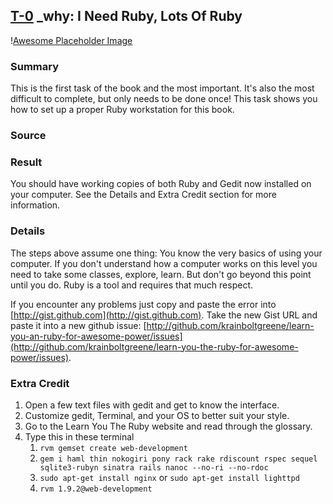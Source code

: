 ## [T-0](id:section-one) \_why: I Need Ruby, Lots Of Ruby
\![Awesome Placeholder Image](http://dummyimage.com/300/00/44.png&text=Awesome%20Placeholder "So awesome.")

### Summary
This is the first task of the book and the most important. It's also the most difficult to complete, but only needs to be done once! This task shows you how to set up a proper Ruby workstation for this book.

### Source


### Result
You should have working copies of both Ruby and Gedit now installed on your computer. See the Details and Extra Credit section for more information.

### Details
The steps above assume one thing: You know the very basics of using your computer. If you don't understand how a computer works on this level you need to take some classes, explore, learn. But don't go beyond this point until you do. Ruby is a tool and requires that much respect.

If you encounter any problems just copy and paste the error into [http://gist.github.com](http://gist.github.com). Take the new Gist URL and paste it into a new github issue: [http://github.com/krainboltgreene/learn-you-an-ruby-for-awesome-power/issues](http://github.com/krainboltgreene/learn-you-the-ruby-for-awesome-power/issues).

### Extra Credit
1. Open a few text files with gedit and get to know the interface.
2. Customize gedit, Terminal, and your OS to better suit your style.
3. Go to the Learn You The Ruby website and read through the glossary.
4. Type this in these terminal
    1. `rvm gemset create web-development`
    2. `gem i haml thin nokogiri pony rack rake rdiscount rspec sequel sqlite3-rubyn sinatra rails nanoc --no-ri --no-rdoc`
    3. `sudo apt-get install nginx` or `sudo apt-get install lighttpd`
    4. `rvm 1.9.2@web-development`
